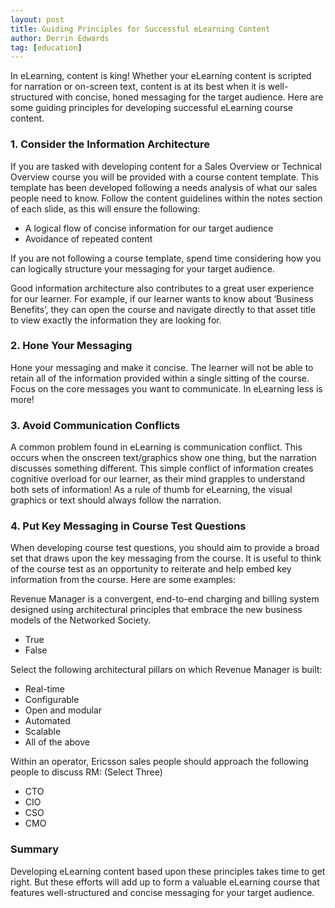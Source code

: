 ```yaml
---
layout: post
title: Guiding Principles for Successful eLearning Content
author: Derrin Edwards
tag: [education]
---
```

In eLearning, content is king! Whether your eLearning content is scripted for narration or on-screen text, content is at its best when it is well-structured with concise, honed messaging for the target audience. Here are some guiding principles for developing successful eLearning course content.

### 1.	Consider the Information Architecture
If you are tasked with developing content for a Sales Overview or Technical Overview course you will be provided with a course content template. This template has been developed following a needs analysis of what our sales people need to know. Follow the content guidelines within the notes section of each slide, as this will ensure the following:

- A logical flow of concise information for our target audience
- Avoidance of repeated content

If you are not following a course template, spend time considering how you can logically structure your messaging for your target audience. 

Good information architecture also contributes to a great user experience for our learner. For example, if our learner wants to know about ‘Business Benefits’, they can open the course and navigate directly to that asset title to view exactly the information they are looking for. 


### 2.	Hone Your Messaging
Hone your messaging and make it concise. The learner will not be able to retain all of the information provided within a single sitting of the course. Focus on the core messages you want to communicate. In eLearning less is more! 


### 3.	Avoid Communication Conflicts
A common problem found in eLearning is communication conflict. This occurs when the onscreen text/graphics show one thing, but the narration discusses something different. This simple conflict of information creates cognitive overload for our learner, as their mind grapples to understand both sets of information! As a rule of thumb for eLearning, the visual graphics or text should always follow the narration. 

### 4.	Put Key Messaging in Course Test Questions
When developing course test questions, you should aim to provide a broad set that draws upon the key messaging from the course. It is useful to think of the course test as an opportunity to reiterate and help embed key information from the course. Here are some examples:

Revenue Manager is a convergent, end-to-end charging and billing system designed using architectural principles that embrace the new business models of the Networked Society.

- True
- False

Select the following architectural pillars on which Revenue Manager is built:

- Real-time
- Configurable
- Open and modular
- Automated
- Scalable
- All of the above

Within an operator, Ericsson sales people should approach the following people to discuss RM: (Select Three)

- CTO
- CIO
- CSO
- CMO

### Summary
Developing eLearning content based upon these principles takes time to get right. But these efforts will add up to form a valuable eLearning course that features well-structured and concise messaging for your target audience. 
